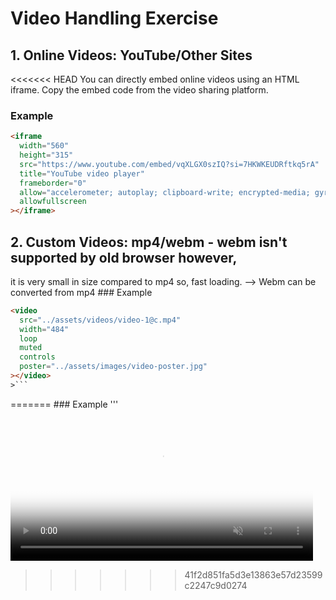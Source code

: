 # Video Handling Exercise

## 1. Online Videos: YouTube/Other Sites

<<<<<<< HEAD
You can directly embed online videos using an HTML iframe. Copy the embed code from the video sharing platform.

### Example

```html
<iframe
  width="560"
  height="315"
  src="https://www.youtube.com/embed/vqXLGX0szIQ?si=7HKWKEUDRftkq5rA"
  title="YouTube video player"
  frameborder="0"
  allow="accelerometer; autoplay; clipboard-write; encrypted-media; gyroscope; picture-in-picture; web-share"
  allowfullscreen
></iframe>
```

## 2. Custom Videos: mp4/webm - webm isn't supported by old browser however,

it is very small in size compared to mp4 so, fast loading. --> Webm can be
converted from mp4 ### Example

````html
<video
  src="../assets/videos/video-1@c.mp4"
  width="484"
  loop
  muted
  controls
  poster="../assets/images/video-poster.jpg"
></video>
>```
````

======= ### Example
'''
<video
          src="../assets/videos/video-1@c.mp4"
          width="484"
          loop
          muted
          controls
          poster="../assets/images/video-poster.jpg"
        ></video>

> > > > > > > 41f2d851fa5d3e13863e57d23599c2247c9d0274
